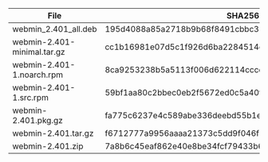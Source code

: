 | File | SHA256 Checksum |
| ---- | --------------- |
| webmin_2.401_all.deb | 195d4088a85a2718b9b68f8491cbbc320e5af2b7d3c20b707d516c8668075afb |
| webmin-2.401-minimal.tar.gz | cc1b16981e07d5c1f926d6ba2284514c7acc855e7944a0506cd167937191c3ef |
| webmin-2.401-1.noarch.rpm | 8ca9253238b5a5113f006d622114cccc43881b060ca0036b5770838cda78193a |
| webmin-2.401-1.src.rpm | 59bf1aa80c2bbec0eb2f5672ed0c5a40f45c04ee629a20c842c8eff4bea66a6e |
| webmin-2.401.pkg.gz | fa775c6237e4c589abe336deebd55b1e67e0b0c6e398f4e7e4d51992802660d8 |
| webmin-2.401.tar.gz | f6712777a9956aaaa21373c5dd9f046f417594b819ae2faec89247b05af7a945 |
| webmin-2.401.zip | 7a8b6c45eaf862e40e8be34fcf79433b6e4e9201db12f0d638d89912d411c319 |
